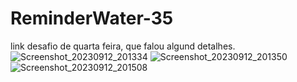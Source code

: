# ReminderWater-35
link desafio de quarta feira, que falou algund detalhes.
![Screenshot_20230912_201334](https://github.com/CristianoFranca1976/ReminderWater-35/assets/135919856/411bf190-52e3-4b03-ad7d-d6db93fe815e)
![Screenshot_20230912_201350](https://github.com/CristianoFranca1976/ReminderWater-35/assets/135919856/2eeb3a5e-5e9e-4c1b-a2aa-17039027e362)
![Screenshot_20230912_201508](https://github.com/CristianoFranca1976/ReminderWater-35/assets/135919856/5395d44a-712b-40e2-9888-0ed9c034581e)
